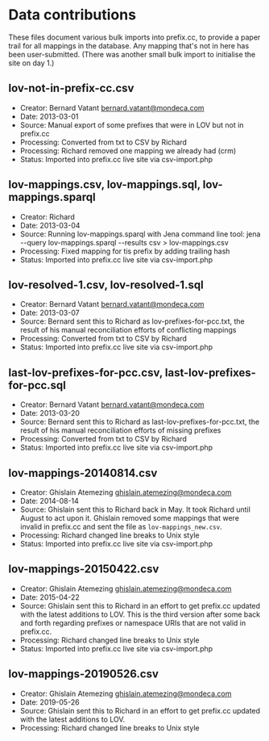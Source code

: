 # Data contributions

These files document various bulk imports into prefix.cc, to provide
a paper trail for all mappings in the database. Any mapping that's not
in here has been user-submitted. (There was another small bulk import
to initialise the site on day 1.)

## lov-not-in-prefix-cc.csv

- Creator: Bernard Vatant <bernard.vatant@mondeca.com>
- Date: 2013-03-01
- Source: Manual export of some prefixes that were in LOV but not in prefix.cc
- Processing: Converted from txt to CSV by Richard
- Processing: Richard removed one mapping we already had (crm)
- Status: Imported into prefix.cc live site via csv-import.php

## lov-mappings.csv, lov-mappings.sql, lov-mappings.sparql

- Creator: Richard
- Date: 2013-03-04
- Source: Running lov-mappings.sparql with Jena command line tool:
  jena --query lov-mappings.sparql --results csv > lov-mappings.csv
- Processing: Fixed mapping for tis prefix by adding trailing hash
- Status: Imported into prefix.cc live site via csv-import.php

## lov-resolved-1.csv, lov-resolved-1.sql

- Creator: Bernard Vatant <bernard.vatant@mondeca.com>
- Date: 2013-03-07
- Source: Bernard sent this to Richard as lov-prefixes-for-pcc.txt,
  the result of his manual reconciliation efforts of conflicting mappings
- Processing: Converted from txt to CSV by Richard
- Status: Imported into prefix.cc live site via csv-import.php

## last-lov-prefixes-for-pcc.csv, last-lov-prefixes-for-pcc.sql

- Creator: Bernard Vatant <bernard.vatant@mondeca.com>
- Date: 2013-03-20
- Source: Bernard sent this to Richard as last-lov-prefixes-for-pcc.txt,
  the result of his manual reconciliation efforts of missing prefixes
- Processing: Converted from txt to CSV by Richard
- Status: Imported into prefix.cc live site via csv-import.php

## lov-mappings-20140814.csv

- Creator: Ghislain Atemezing <ghislain.atemezing@mondeca.com>
- Date: 2014-08-14
- Source: Ghislain sent this to Richard back in May. It took Richard
  until August to act upon it. Ghislain removed some mappings that were
  invalid in prefix.cc and sent the file as `lov-mappings_new.csv`.
- Processing: Richard changed line breaks to Unix style
- Status: Imported into prefix.cc live site via csv-import.php

## lov-mappings-20150422.csv

- Creator: Ghislain Atemezing <ghislain.atemezing@mondeca.com>
- Date: 2015-04-22
- Source: Ghislain sent this to Richard in an effort to get prefix.cc
  updated with the latest additions to LOV. This is the third version after
  some back and forth regarding prefixes or namespace URIs that are not
  valid in prefix.cc.
- Processing: Richard changed line breaks to Unix style
- Status: Imported into prefix.cc live site via csv-import.php

## lov-mappings-20190526.csv

- Creator: Ghislain Atemezing <ghislain.atemezing@mondeca.com>
- Date: 2019-05-26
- Source: Ghislain sent this to Richard in an effort to get prefix.cc
  updated with the latest additions to LOV.
- Processing: Richard changed line breaks to Unix style
